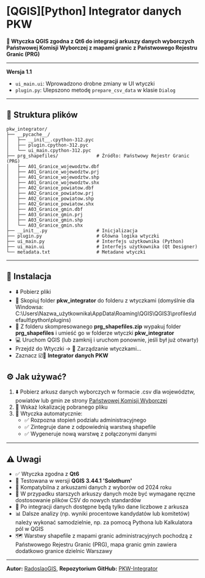 # [QGIS][Python] Integrator danych PKW

**🧩 Wtyczka QGIS zgodna z Qt6 do integracji arkuszy danych wyborczych Państwowej Komisji Wyborczej z mapami granic z Państwowego Rejestru Granic (PRG)**

---

**Wersja 1.1**
- `ui_main.ui`: Wprowadzono drobne zmiany w UI wtyczki
- `plugin.py`: Ulepszono metodę `prepare_csv_data` w klasie `Dialog`

---

## 📁 Struktura plików

```plaintext
pkw_integrator/
├── __pycache__/
│   ├── __init__.cpython-312.pyc
│   ├── plugin.cpython-312.pyc
│   └── ui_main.cpython-312.pyc
├── prg_shapefiles/              # Źródło: Państwowy Rejestr Granic (PRG)
│   ├── A01_Granice_wojewodztw.dbf
│   ├── A01_Granice_wojewodztw.prj
│   ├── A01_Granice_wojewodztw.shp
│   ├── A01_Granice_wojewodztw.shx
│   ├── A02_Granice_powiatow.dbf
│   ├── A02_Granice_powiatow.prj
│   ├── A02_Granice_powiatow.shp
│   ├── A02_Granice_powiatow.shx
│   ├── A03_Granice_gmin.dbf
│   ├── A03_Granice_gmin.prj
│   ├── A03_Granice_gmin.shp
│   └── A03_Granice_gmin.shx
├── __init__.py                  # Inicjalizacja
├── plugin.py                    # Główna logika wtyczki
├── ui_main.py                   # Interfejs użytkownika (Python)
├── ui_main.ui                   # Interfejs użytkownika (Qt Designer)
└── metadata.txt                 # Metadane wtyczki
```

---

## 🔧 Instalacja

- ⬇️ Pobierz pliki
- 📁 Skopiuj folder **pkw_integrator** do folderu z wtyczkami (domyślnie dla Windowsa: C:\Users\Nazwa_użytkownika\AppData\Roaming\QGIS\QGIS3\profiles\default\python\plugins)
- 📁 Z folderu skompresowanego **prg_shapefiles.zip** wypakuj folder **prg_shapefiles** i umieść go w folderze wtyczki **pkw_integrator**
- 💻 Uruchom QGIS (lub zamknij i uruchom ponownie, jeśli był już otwarty)
- Przejdź do Wtyczki → 🧩 Zarządzanie wtyczkami...
- Zaznacz ☑️🧩 **Integrator danych PKW**

## ⚙️ Jak używać?

1. ⬇️ Pobierz arkusz danych wyborczych w formacie .csv dla województw, powiatów lub gmin ze strony [Państwowej Komisji Wyborczej](https://pkw.gov.pl)
2. 📁 Wskaż lokalizację pobranego pliku
3. 🧩 Wtyczka automatycznie:
   - ✅ Rozpozna stopień podziału administracyjnego
   - ✅ Zintegruje dane z odpowiednią warstwą shapefile
   - ✅ Wygeneruje nową warstwę z połączonymi danymi

---

## ⚠️ Uwagi

- ✅ Wtyczka zgodna z **Qt6**
- 🧪 Testowana w wersji **QGIS 3.44.1 'Solothurn'**
- 📅 Kompatybilna z arkuszami danych z wyborów od 2024 roku
- 🔄 W przypadku starszych arkuszy danych może być wymagane ręczne dostosowanie plików CSV do nowych standardów
- 🧮 Po integracji danych dostępne będą tylko dane liczbowe z arkusza
- 📊 Dalsze analizy (np. wyniki procentowe kandydatów lub komitetów) należy wykonać samodzielnie, np. za pomocą Pythona lub Kalkulatora pól w QGIS
- 🗺️ Warstwy shapefile z mapami granic administracyjnych pochodzą z Państwowego Rejestru Granic (PRG), mapa granic gmin zawiera dodatkowo granice dzielnic Warszawy

---

**Autor:** [RadoslaoGIS](https://github.com/RadoslaoGIS), **Repozytorium GitHub:** [PKW-Integrator](https://github.com/RadoslaoGIS/PKW-Integrator)
